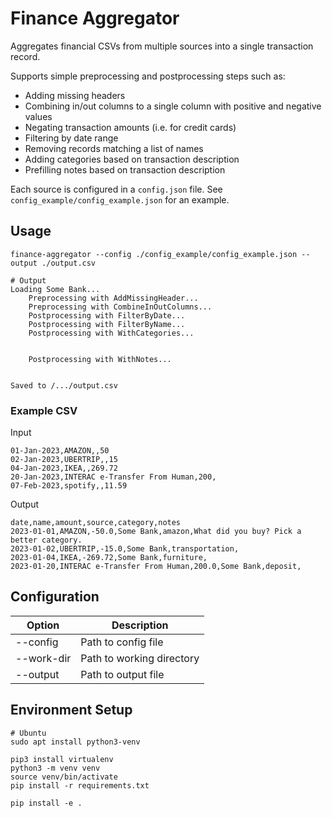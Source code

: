 # Finance Aggregator

Aggregates financial CSVs from multiple sources into a single transaction record.

Supports simple preprocessing and postprocessing steps such as:
- Adding missing headers
- Combining in/out columns to a single column with positive and negative values
- Negating transaction amounts (i.e. for credit cards)
- Filtering by date range
- Removing records matching a list of names
- Adding categories based on transaction description
- Prefilling notes based on transaction description

Each source is configured in a `config.json` file. See `config_example/config_example.json` for an example.

## Usage

```
finance-aggregator --config ./config_example/config_example.json --output ./output.csv

# Output
Loading Some Bank...
	Preprocessing with AddMissingHeader...
	Preprocessing with CombineInOutColumns...
	Postprocessing with FilterByDate...
	Postprocessing with FilterByName...
	Postprocessing with WithCategories...


	Postprocessing with WithNotes...


Saved to /.../output.csv
```

### Example CSV

Input
```
01-Jan-2023,AMAZON,,50
02-Jan-2023,UBERTRIP,,15
04-Jan-2023,IKEA,,269.72
20-Jan-2023,INTERAC e-Transfer From Human,200,
07-Feb-2023,spotify,,11.59
```

Output
```
date,name,amount,source,category,notes
2023-01-01,AMAZON,-50.0,Some Bank,amazon,What did you buy? Pick a better category. 
2023-01-02,UBERTRIP,-15.0,Some Bank,transportation,
2023-01-04,IKEA,-269.72,Some Bank,furniture,
2023-01-20,INTERAC e-Transfer From Human,200.0,Some Bank,deposit,
```

## Configuration
| Option | Description |
| --- | --- |
|--config|Path to config file|
|--work-dir|Path to working directory|
|--output|Path to output file|

## Environment Setup

```
# Ubuntu
sudo apt install python3-venv

pip3 install virtualenv
python3 -m venv venv
source venv/bin/activate
pip install -r requirements.txt

pip install -e .
```
